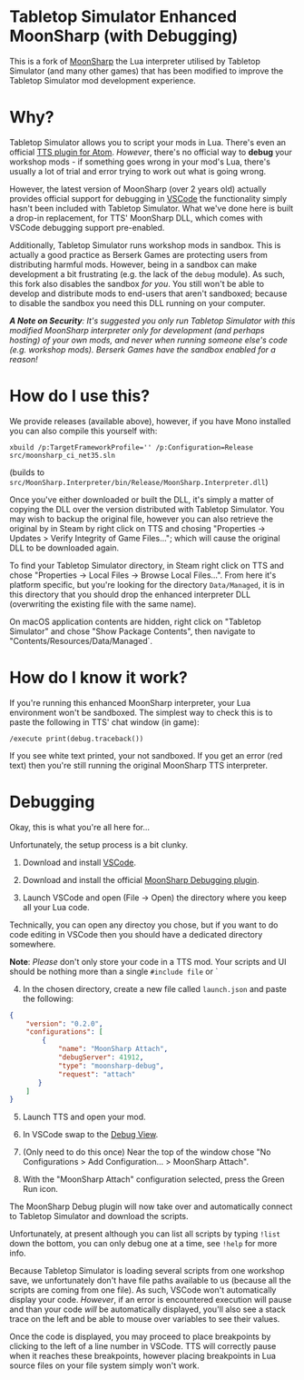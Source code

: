 # Tabletop Simulator Enhanced MoonSharp (with Debugging)

This is a fork of [MoonSharp](https://www.moonsharp.org/) the Lua interpreter utilised by Tabletop Simulator (and many other games) that has been modified to improve the Tabletop Simulator mod development experience.

# Why?

Tabletop Simulator allows you to script your mods in Lua. There's even an official [TTS plugin for Atom](https://api.tabletopsimulator.com/atom/). *However*, there's no official way to __debug__ your workshop mods - if something goes wrong in your mod's Lua, there's usually a lot of trial and error trying to work out what is going wrong.

However, the latest version of MoonSharp (over 2 years old) actually provides official support for debugging in [VSCode](https://code.visualstudio.com/) the functionality simply hasn't been included with Tabletop Simulator. What we've done here is built a drop-in replacement, for TTS' MoonSharp DLL, which comes with VSCode debugging support pre-enabled.

Additionally, Tabletop Simulator runs workshop mods in sandbox. This is actually a good practice as Berserk Games are protecting users from distributing harmful mods. However, being in a sandbox can make development a bit frustrating (e.g. the lack of the `debug` module). As such, this fork also disables the sandbox _for you_. You still won't be able to develop and distribute mods to end-users that aren't sandboxed; because to disable the sandbox you need this DLL running on your computer.

*__A Note on Security__: It's suggested you only run Tabletop Simulator with this modified MoonSharp interpreter only for development (and perhaps hosting) of your own mods, and _never_ when running someone else's code (e.g. workshop mods). Berserk Games have the sandbox enabled for a reason!*

# How do I use this?

We provide releases (available above), however, if you have Mono installed you can also compile this yourself with:

```
xbuild /p:TargetFrameworkProfile='' /p:Configuration=Release src/moonsharp_ci_net35.sln
```
(builds to `src/MoonSharp.Interpreter/bin/Release/MoonSharp.Interpreter.dll`)

Once you've either downloaded or built the DLL, it's simply a matter of copying the DLL over the version distributed with Tabletop Simulator. You may wish to backup the original file, however you can also retrieve the original by in Steam by right click on TTS and chosing "Properties -> Updates > Verify Integrity of Game Files..."; which will cause the original DLL to be downloaded again.

To find your Tabletop Simulator directory, in Steam right click on TTS and chose "Properties -> Local Files -> Browse Local Files...". From here it's platform specific, but you're looking for the directory `Data/Managed`, it is in this directory that you should drop the enhanced interpreter DLL (overwriting the existing file with the same name).

On macOS application contents are hidden, right click on "Tabletop Simulator" and chose "Show Package Contents", then navigate to "Contents/Resources/Data/Managed`.

# How do I know it work?

If you're running this enhanced MoonSharp interpreter, your Lua environment won't be sandboxed. The simplest way to check this is to paste the following in TTS' chat window (in game):

```
/execute print(debug.traceback())
```

If you see white text printed, your not sandboxed. If you get an error (red text) then you're still running the original MoonSharp TTS interpreter.

# Debugging

Okay, this is what you're all here for...

Unfortunately, the setup process is a bit clunky.

1. Download and install [VSCode](https://code.visualstudio.com/).

2. Download and install the official [MoonSharp Debugging plugin](https://marketplace.visualstudio.com/items?itemName=xanathar.moonsharp-debug).

3. Launch VSCode and open (File -> Open) the directory where you keep all your Lua code.

  Technically, you can open any directoy you chose, but if you want to do code editing in VSCode then you should have a dedicated directory somewhere.

 __Note__: *Please* don't only store your code in a TTS mod. Your scripts and UI should be nothing more than a single `#include file` or `<Include src="file"/>

4. In the chosen directory, create a new file called `launch.json` and paste the following:

```json
{
    "version": "0.2.0",
    "configurations": [
        {
            "name": "MoonSharp Attach",
            "debugServer": 41912,
            "type": "moonsharp-debug",
            "request": "attach"
       }
    ]
}
```

5. Launch TTS and open your mod.

6. In VSCode swap to the [Debug View](https://code.visualstudio.com/docs/editor/debugging).

7. (Only need to do this once) Near the top of the window chose "No Configurations > Add Configuration... > MoonSharp Attach".

8. With the "MoonSharp Attach" configuration selected, press the Green Run icon.

The MoonSharp Debug plugin will now take over and automatically connect to Tabletop Simulator and download the scripts.

Unfortunately, at present although you can list all scripts by typing `!list` down the bottom, you can only debug one at a time, see `!help` for more info.

Because Tabletop Simulator is loading several scripts from one workshop save, we unfortunately don't have file paths available to us (because all the scripts are coming from one file). As such, VSCode won't automatically display your code. _However_, if an error is encountered execution will pause and than your code _will_ be automatically displayed, you'll also see a stack trace on the left and be able to mouse over variables to see their values.

Once the code is displayed, you may proceed to place breakpoints by clicking to the left of a line number in VSCode. TTS will correctly pause when it reaches these breakpoints, however placing breakpoints in Lua source files on your file system simply won't work.

